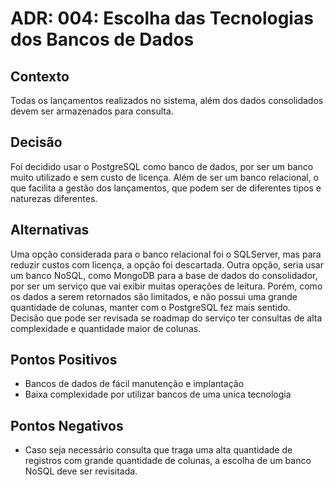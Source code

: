 # ADR: 004: Escolha das Tecnologias dos Bancos de Dados

## Contexto

Todas os lançamentos realizados no sistema, além dos dados consolidados devem ser armazenados para consulta.

## Decisão

Foi decidido usar o PostgreSQL como banco de dados, por ser um banco muito utilizado e sem custo de licença. Além de ser um banco relacional, o que facilita a gestão dos lançamentos, que podem ser de diferentes tipos e naturezas diferentes.

## Alternativas

Uma opção considerada para o banco relacional foi o SQLServer, mas para reduzir custos com licença, a opção foi descartada. Outra opção, seria usar um banco NoSQL, como MongoDB para a base de dados do consolidador, por ser um serviço que vai exibir muitas operações de leitura. Porém, como os dados a serem retornados são limitados, e não possui uma grande quantidade de colunas, manter com o PostgreSQL fez mais sentido. Decisão que pode ser revisada se roadmap do serviço ter consultas de alta complexidade e quantidade maior de colunas.

## Pontos Positivos

- Bancos de dados de fácil manutenção e implantação
- Baixa complexidade por utilizar bancos de uma unica tecnologia

## Pontos Negativos

- Caso seja necessário consulta que traga uma alta quantidade de registros com grande quantidade de colunas, a escolha de um banco NoSQL deve ser revisitada.